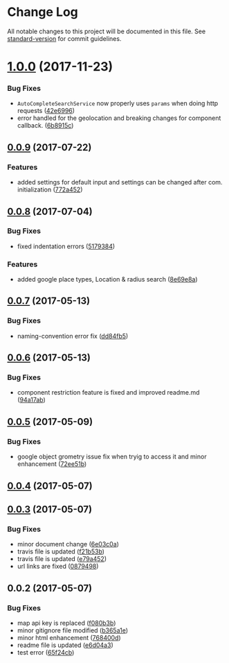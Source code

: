 # Change Log

All notable changes to this project will be documented in this file. See [standard-version](https://github.com/conventional-changelog/standard-version) for commit guidelines.

<a name="1.0.0"></a>
# [1.0.0](https://github.com/tanoy009/ng4-geoautocomplete/compare/v0.0.9...v1.0.0) (2017-11-23)


### Bug Fixes

* `AutoCompleteSearchService` now properly uses `params` when doing http requests ([42e6996](https://github.com/tanoy009/ng4-geoautocomplete/commit/42e6996))
* error handled for the geolocation and breaking changes for component callback. ([6b8915c](https://github.com/tanoy009/ng4-geoautocomplete/commit/6b8915c))



<a name="0.0.9"></a>
## [0.0.9](https://github.com/tanoy009/ng4-geoautocomplete/compare/v0.0.8...v0.0.9) (2017-07-22)


### Features

* added settings for default input and settings can be changed after com. initialization ([772a452](https://github.com/tanoy009/ng4-geoautocomplete/commit/772a452))



<a name="0.0.8"></a>
## [0.0.8](https://github.com/tanoy009/ng4-geoautocomplete/compare/v0.0.7...v0.0.8) (2017-07-04)


### Bug Fixes

* fixed indentation errors ([5179384](https://github.com/tanoy009/ng4-geoautocomplete/commit/5179384))


### Features

* added google place types, Location & radius search ([8e69e8a](https://github.com/tanoy009/ng4-geoautocomplete/commit/8e69e8a))



<a name="0.0.7"></a>
## [0.0.7](https://github.com/tanoy009/ng4-geoautocomplete/compare/v0.0.6...v0.0.7) (2017-05-13)


### Bug Fixes

* naming-convention error fix ([dd84fb5](https://github.com/tanoy009/ng4-geoautocomplete/commit/dd84fb5))



<a name="0.0.6"></a>
## [0.0.6](https://github.com/tanoy009/ng4-geoautocomplete/compare/v0.0.5...v0.0.6) (2017-05-13)


### Bug Fixes

* component restriction feature is fixed and improved readme.md ([94a17ab](https://github.com/tanoy009/ng4-geoautocomplete/commit/94a17ab))



<a name="0.0.5"></a>
## [0.0.5](https://github.com/tanoy009/ng4-geoautocomplete/compare/v0.0.4...v0.0.5) (2017-05-09)


### Bug Fixes

* google object grometry issue fix when tryig to access it and minor enhancement ([72ee51b](https://github.com/tanoy009/ng4-geoautocomplete/commit/72ee51b))



<a name="0.0.4"></a>
## [0.0.4](https://github.com/tanoy009/ng4-geoautocomplete/compare/v0.0.3...v0.0.4) (2017-05-07)



<a name="0.0.3"></a>
## [0.0.3](https://github.com/tanoy009/ng4-geoautocomplete/compare/v0.0.2...v0.0.3) (2017-05-07)


### Bug Fixes

* minor document change ([6e03c0a](https://github.com/tanoy009/ng4-geoautocomplete/commit/6e03c0a))
* travis file is updated ([f21b53b](https://github.com/tanoy009/ng4-geoautocomplete/commit/f21b53b))
* travis file is updated ([e79a452](https://github.com/tanoy009/ng4-geoautocomplete/commit/e79a452))
* url links are fixed ([0879498](https://github.com/tanoy009/ng4-geoautocomplete/commit/0879498))



<a name="0.0.2"></a>
## 0.0.2 (2017-05-07)


### Bug Fixes

* map api key is replaced ([f080b3b](https://github.com/tanoy009/ng4-geoautocomplete/commit/f080b3b))
* minor gitignore file modified ([b365a1e](https://github.com/tanoy009/ng4-geoautocomplete/commit/b365a1e))
* minor html enhancement ([768400d](https://github.com/tanoy009/ng4-geoautocomplete/commit/768400d))
* readme file is updated ([e6d04a3](https://github.com/tanoy009/ng4-geoautocomplete/commit/e6d04a3))
* test error ([65f24cb](https://github.com/tanoy009/ng4-geoautocomplete/commit/65f24cb))
